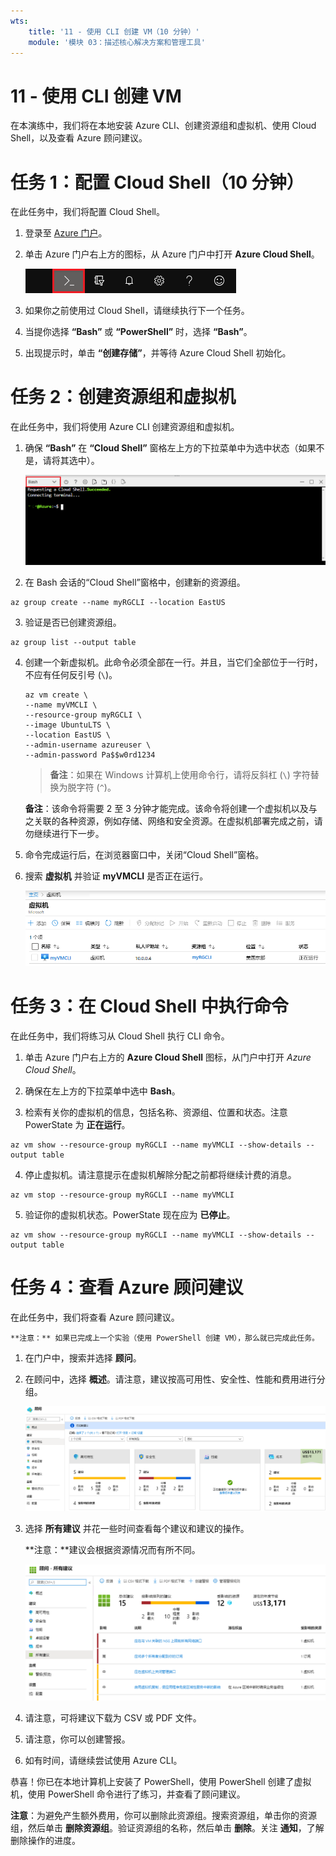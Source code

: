 ```yaml
---
wts:
    title: '11 - 使用 CLI 创建 VM（10 分钟）'
    module: '模块 03：描述核心解决方案和管理工具'
---
```

# 11 - 使用 CLI 创建 VM

在本演练中，我们将在本地安装 Azure CLI、创建资源组和虚拟机、使用 Cloud Shell，以及查看 Azure 顾问建议。 

# 任务 1：配置 Cloud Shell（10 分钟）

在此任务中，我们将配置 Cloud Shell。 

1. 登录至 [Azure 门户](https://portal.azure.com)。

2. 单击 Azure 门户右上方的图标，从 Azure 门户中打开 **Azure Cloud Shell**。

    ![Azure 门户“Azure Cloud Shell”图标的屏幕截图。](../images/1002.png)

3. 如果你之前使用过 Cloud Shell，请继续执行下一个任务。 

4. 当提你选择 **“Bash”** 或 **“PowerShell”** 时，选择 **“Bash”**。 

5. 出现提示时，单击 **“创建存储”**，并等待 Azure Cloud Shell 初始化。 

# 任务 2：创建资源组和虚拟机

在此任务中，我们将使用 Azure CLI 创建资源组和虚拟机。  

1. 确保 **“Bash”** 在 **“Cloud Shell”** 窗格左上方的下拉菜单中为选中状态（如果不是，请将其选中）。

    ![Azure 门户 Azure Cloud Shell 的屏幕截图，其中突出显示了“Bash”下拉菜单。](../images/1002a.png)

2. 在 Bash 会话的“Cloud Shell”窗格中，创建新的资源组。 

```cli
az group create --name myRGCLI --location EastUS
```

3. 验证是否已创建资源组。

```cli
az group list --output table
```

4. 创建一个新虚拟机。此命令必须全部在一行。并且，当它们全部位于一行时，不应有任何反引号 (`\`)。 

    ```cli
    az vm create \
    --name myVMCLI \
    --resource-group myRGCLI \
    --image UbuntuLTS \
    --location EastUS \
    --admin-username azureuser \
    --admin-password Pa$$w0rd1234
    ```

    >**备注**：如果在 Windows 计算机上使用命令行，请将反斜杠 (`\`) 字符替换为脱字符 (`^`)。
    
    **备注**：该命令将需要 2 至 3 分钟才能完成。该命令将创建一个虚拟机以及与之关联的各种资源，例如存储、网络和安全资源。在虚拟机部署完成之前，请勿继续进行下一步。 

5. 命令完成运行后，在浏览器窗口中，关闭“Cloud Shell”窗格。

6. 搜索 **虚拟机** 并验证 **myVMCLI** 是否正在运行。

    ![此屏幕截图显示了“虚拟机”页面，其中 myVMPS 处于正在运行的状态。](../images/1101.png)


# 任务 3：在 Cloud Shell 中执行命令

在此任务中，我们将练习从 Cloud Shell 执行 CLI 命令。 

1. 单击 Azure 门户右上方的 **Azure Cloud Shell** 图标，从门户中打开 *Azure Cloud Shell*。

2. 确保在左上方的下拉菜单中选中 **Bash**。

3. 检索有关你的虚拟机的信息，包括名称、资源组、位置和状态。注意 PowerState 为 **正在运行**。

```cli
az vm show --resource-group myRGCLI --name myVMCLI --show-details --output table 
```

4. 停止虚拟机。请注意提示在虚拟机解除分配之前都将继续计费的消息。 

```cli
az vm stop --resource-group myRGCLI --name myVMCLI
```

5. 验证你的虚拟机状态。PowerState 现在应为 **已停止**。

```cli
az vm show --resource-group myRGCLI --name myVMCLI --show-details --output table 
```

# 任务 4：查看 Azure 顾问建议

在此任务中，我们将查看 Azure 顾问建议。 

    **注意：** 如果已完成上一个实验（使用 PowerShell 创建 VM），那么就已完成此任务。 

1. 在门户中，搜索并选择 **顾问**。 

2. 在顾问中，选择 **概述**。请注意，建议按高可用性、安全性、性能和费用进行分组。 

    ![顾问“概述”页面的屏幕截图。 ](../images/1103.png)

3. 选择 **所有建议** 并花一些时间查看每个建议和建议的操作。 

    **注意：**建议会根据资源情况而有所不同。 

    ![顾问“所有建议”页面的屏幕截图。 ](../images/1104.png)

4. 请注意，可将建议下载为 CSV 或 PDF 文件。 

5. 请注意，你可以创建警报。 

6. 如有时间，请继续尝试使用 Azure CLI。

恭喜！你已在本地计算机上安装了 PowerShell，使用 PowerShell 创建了虚拟机，使用 PowerShell 命令进行了练习，并查看了顾问建议。

**注意**：为避免产生额外费用，你可以删除此资源组。搜索资源组，单击你的资源组，然后单击 **删除资源组**。验证资源组的名称，然后单击 **删除**。关注 **通知**，了解删除操作的进度。
